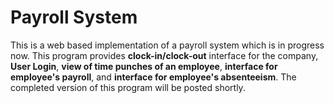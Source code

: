 # Payroll System
  
  This is a web based implementation of a payroll system which is in progress now. This program provides **clock-in/clock-out** interface for the company, **User Login**, **view of time punches of an employee**, **interface for employee's payroll**, and **interface for employee's absenteeism**. The completed version of this program will be posted shortly.
